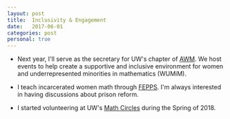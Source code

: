 ```yaml
---
layout: post
title:  Inclusivity & Engagement
date:   2017-06-01
categories: post
personal: true
---
```


* Next year, I'll serve as the secretary for UW's chapter of [AWM](https://sites.math.washington.edu/~awmsc/). We host events to help create a supportive and inclusive environment for women and underrepresented minorities in mathematics (WUMiM).

* I teach incarcerated women math through [FEPPS](http://fepps.org). I'm always interested in having discussions about prison reform.

* I started volunteering at UW's [Math Circles](https://sites.math.washington.edu/~mathcircle/circle/) during the Spring of 2018.

